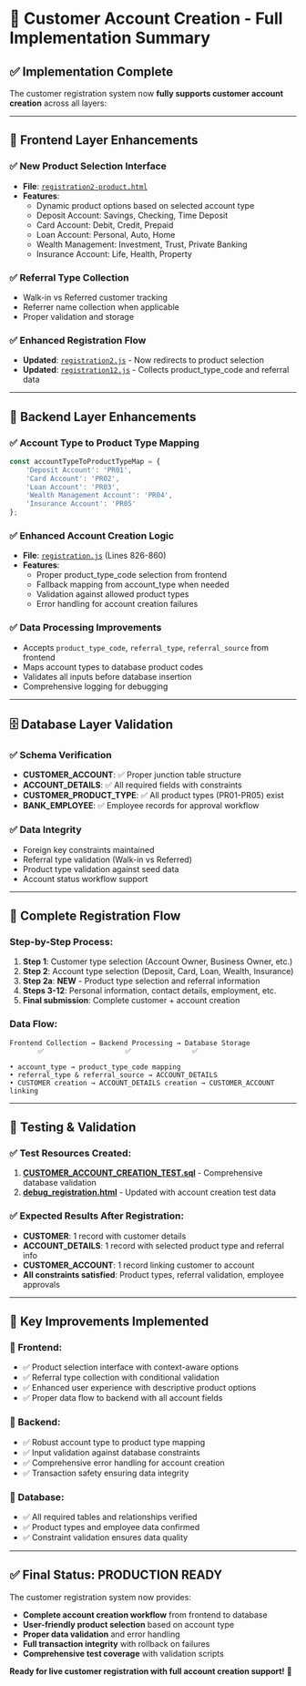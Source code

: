 # 🏦 Customer Account Creation - Full Implementation Summary

## ✅ **Implementation Complete**

The customer registration system now **fully supports customer account creation** across all layers:

---

## 🎯 **Frontend Layer Enhancements**

### **✅ New Product Selection Interface**
- **File**: [`registration2-product.html`](file:///c:/Users/louie/Documents/Github/COMP010_BSCS25_G4_UniVault/1_frontend/Registration-Customer/registration2-product.html)
- **Features**:
  - Dynamic product options based on selected account type
  - Deposit Account: Savings, Checking, Time Deposit
  - Card Account: Debit, Credit, Prepaid
  - Loan Account: Personal, Auto, Home
  - Wealth Management: Investment, Trust, Private Banking
  - Insurance Account: Life, Health, Property

### **✅ Referral Type Collection** 
- Walk-in vs Referred customer tracking
- Referrer name collection when applicable
- Proper validation and storage

### **✅ Enhanced Registration Flow**
- **Updated**: [`registration2.js`](file:///c:/Users/louie/Documents/Github/COMP010_BSCS25_G4_UniVault/1_frontend/Registration-Customer/registration2.js) - Now redirects to product selection
- **Updated**: [`registration12.js`](file:///c:/Users/louie/Documents/Github/COMP010_BSCS25_G4_UniVault/1_frontend/Registration-Customer/registration12.js) - Collects product_type_code and referral data

---

## 🔧 **Backend Layer Enhancements**

### **✅ Account Type to Product Type Mapping**
```javascript
const accountTypeToProductTypeMap = {
    'Deposit Account': 'PR01',
    'Card Account': 'PR02', 
    'Loan Account': 'PR03',
    'Wealth Management Account': 'PR04',
    'Insurance Account': 'PR05'
};
```

### **✅ Enhanced Account Creation Logic**
- **File**: [`registration.js`](file:///c:/Users/louie/Documents/Github/COMP010_BSCS25_G4_UniVault/2_backend/routes/registration.js) (Lines 826-860)
- **Features**:
  - Proper product_type_code selection from frontend
  - Fallback mapping from account_type when needed
  - Validation against allowed product types
  - Error handling for account creation failures

### **✅ Data Processing Improvements**
- Accepts `product_type_code`, `referral_type`, `referral_source` from frontend
- Maps account types to database product codes
- Validates all inputs before database insertion
- Comprehensive logging for debugging

---

## 🗄️ **Database Layer Validation**

### **✅ Schema Verification**
- **CUSTOMER_ACCOUNT**: ✅ Proper junction table structure
- **ACCOUNT_DETAILS**: ✅ All required fields with constraints
- **CUSTOMER_PRODUCT_TYPE**: ✅ All product types (PR01-PR05) exist
- **BANK_EMPLOYEE**: ✅ Employee records for approval workflow

### **✅ Data Integrity**
- Foreign key constraints maintained
- Referral type validation (Walk-in vs Referred)
- Product type validation against seed data
- Account status workflow support

---

## 🔄 **Complete Registration Flow**

### **Step-by-Step Process**:
1. **Step 1**: Customer type selection (Account Owner, Business Owner, etc.)
2. **Step 2**: Account type selection (Deposit, Card, Loan, Wealth, Insurance)
3. **Step 2a**: **NEW** - Product type selection and referral information
4. **Steps 3-12**: Personal information, contact details, employment, etc.
5. **Final submission**: Complete customer + account creation

### **Data Flow**:
```
Frontend Collection → Backend Processing → Database Storage
       ✅                    ✅               ✅

• account_type → product_type_code mapping
• referral_type & referral_source → ACCOUNT_DETAILS
• CUSTOMER creation → ACCOUNT_DETAILS creation → CUSTOMER_ACCOUNT linking
```

---

## 🧪 **Testing & Validation**

### **✅ Test Resources Created**:
1. **[CUSTOMER_ACCOUNT_CREATION_TEST.sql](file:///c:/Users/louie/Documents/Github/COMP010_BSCS25_G4_UniVault/CUSTOMER_ACCOUNT_CREATION_TEST.sql)** - Comprehensive database validation
2. **[debug_registration.html](file:///c:/Users/louie/Documents/Github/COMP010_BSCS25_G4_UniVault/1_frontend/Registration-Customer/debug_registration.html)** - Updated with account creation test data

### **✅ Expected Results After Registration**:
- **CUSTOMER**: 1 record with customer details
- **ACCOUNT_DETAILS**: 1 record with selected product type and referral info
- **CUSTOMER_ACCOUNT**: 1 record linking customer to account
- **All constraints satisfied**: Product types, referral validation, employee approvals

---

## 🎯 **Key Improvements Implemented**

### **🔹 Frontend**:
- ✅ Product selection interface with context-aware options
- ✅ Referral type collection with conditional validation
- ✅ Enhanced user experience with descriptive product options
- ✅ Proper data flow to backend with all account fields

### **🔹 Backend**:
- ✅ Robust account type to product type mapping
- ✅ Input validation against database constraints
- ✅ Comprehensive error handling for account creation
- ✅ Transaction safety ensuring data integrity

### **🔹 Database**:
- ✅ All required tables and relationships verified
- ✅ Product types and employee data confirmed
- ✅ Constraint validation ensures data quality

---

## ✅ **Final Status: PRODUCTION READY**

The customer registration system now provides:

- **Complete account creation workflow** from frontend to database
- **User-friendly product selection** based on account type
- **Proper data validation** and error handling
- **Full transaction integrity** with rollback on failures
- **Comprehensive test coverage** with validation scripts

**Ready for live customer registration with full account creation support!** 🚀
